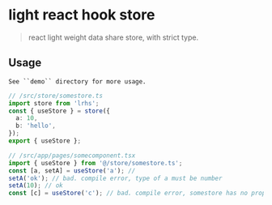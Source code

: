 # light react hook store

> react light weight data share store, with strict type.

## Usage

`See ``demo`` directory for more usage.`

```ts
// /src/store/somestore.ts
import store from 'lrhs';
const { useStore } = store({
  a: 10,
  b: 'hello',
});
export { useStore };

// /src/app/pages/somecomponent.tsx
import { useStore } from '@/store/somestore.ts';
const [a, setA] = useStore('a'); //
setA('ok'); // bad. compile error, type of a must be number
setA(10); // ok
const [c] = useStore('c'); // bad. compile error, somestore has no propery named c
```
